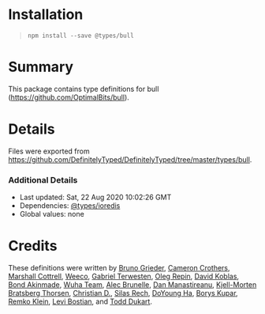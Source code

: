 # Installation
> `npm install --save @types/bull`

# Summary
This package contains type definitions for bull (https://github.com/OptimalBits/bull).

# Details
Files were exported from https://github.com/DefinitelyTyped/DefinitelyTyped/tree/master/types/bull.

### Additional Details
 * Last updated: Sat, 22 Aug 2020 10:02:26 GMT
 * Dependencies: [@types/ioredis](https://npmjs.com/package/@types/ioredis)
 * Global values: none

# Credits
These definitions were written by [Bruno Grieder](https://github.com/bgrieder), [Cameron Crothers](https://github.com/JProgrammer), [Marshall Cottrell](https://github.com/marshall007), [Weeco](https://github.com/weeco), [Gabriel Terwesten](https://github.com/blaugold), [Oleg Repin](https://github.com/iamolegga), [David Koblas](https://github.com/koblas), [Bond Akinmade](https://github.com/bondz), [Wuha Team](https://github.com/wuha-team), [Alec Brunelle](https://github.com/aleccool213), [Dan Manastireanu](https://github.com/danmana), [Kjell-Morten Bratsberg Thorsen](https://github.com/kjellmorten), [Christian D.](https://github.com/pc-jedi), [Silas Rech](https://github.com/lenovouser), [DoYoung Ha](https://github.com/hados99), [Borys Kupar](https://github.com/borys-kupar), [Remko Klein](https://github.com/remko79), [Levi Bostian](https://github.com/levibostian), and [Todd Dukart](https://github.com/tdukart).
